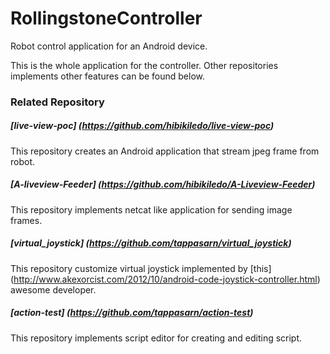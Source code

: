 # RollingstoneController
Robot control application for an Android device.

This is the whole application for the controller.
Other repositories implements other features can be found below.

### Related Repository

##### [live-view-poc] (https://github.com/hibikiledo/live-view-poc)
This repository creates an Android application that stream jpeg frame from robot.

##### [A-liveview-Feeder] (https://github.com/hibikiledo/A-Liveview-Feeder)
This repository implements netcat like application for sending image frames.

##### [virtual_joystick] (https://github.com/tappasarn/virtual_joystick)
This repository customize virtual joystick implemented by [this] (http://www.akexorcist.com/2012/10/android-code-joystick-controller.html) awesome developer.

##### [action-test] (https://github.com/tappasarn/action-test)
This repository implements script editor for creating and editing script.
